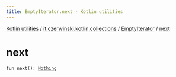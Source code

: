 ```yaml
---
title: EmptyIterator.next - Kotlin utilities
---
```


[Kotlin utilities](../../index.html) / [it.czerwinski.kotlin.collections](../index.html) / [EmptyIterator](index.html) / [next](./next.html)

# next

`fun next(): `[`Nothing`](https://kotlinlang.org/api/latest/jvm/stdlib/kotlin/-nothing/index.html)